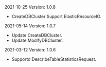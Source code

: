 2021-10-25 Version: 1.0.8
- CreateDBCluster Support ElasticResourceIO.

2021-05-14 Version: 1.0.7
- Update CreateDBCluster.
- Update ModifyDBCluster.

2021-03-12 Version: 1.0.6
- Supportd DescribeTableStatisticsRequest.

